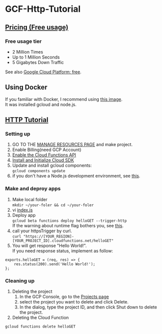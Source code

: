 # GCF-Http-Tutorial

## [Pricing (Free usage)](https://cloud.google.com/functions/pricing-summary/?hl=ja)
### Free usage tier
- 2 Million	Times
- Up to 1 Million Seconds
- 5 Gigabytes Down Traffic

See also [Google Cloud Platform: free](https://cloud.google.com/free/?hl=ja).

## Using Docker
If you familiar with Docker, I recommend using [this image](https://hub.docker.com/r/google/cloud-sdk/).  
It was installed gcloud and node.js.

## [HTTP Tutorial](https://cloud.google.com/functions/docs/tutorials/http?hl=ja)
### Setting up
1. GO TO THE [MANAGE RESOURCES PAGE](https://console.cloud.google.com/cloud-resource-manager?_ga=2.185008361.-1306992646.1554131714) and make project.
1. Enable Billing(need GCP Account)
1. [Enable the Cloud Functions API](https://console.cloud.google.com/flows/enableapi?apiid=cloudfunctions&redirect=https://cloud.google.com/functions/docs/tutorials/http&_ga=2.147738103.-1306992646.1554131714)
1. [Install and Initialize Cloud SDK](https://cloud.google.com/sdk/docs/?hl=ja)
1. Update and install gcloud components:  
`gcloud components update`
1. if you don't have a Node.js development environment, see [this](https://cloud.google.com/nodejs/docs/setup?hl=ja).
### Make and deproy apps
1. Make local folder  
`mkdir ~/your-foler && cd ~/your-foler`
1. vi [index.js](index.js)
1. Deploy app  
`gcloud beta functions deploy helloGET --trigger-http`  
If the warning about runtime flag bothers you, see [this](https://cloud.google.com/functions/docs/concepts/go-runtime?hl=ja).
1. call your httpsTrigger by curl.  
`curl "https://[YOUR_REGION]-[YOUR_PROJECT_ID].cloudfunctions.net/helloGET"
`
1. You will get response "Hello World!".  
If you need response status, implement as follow:
```
exports.helloGET = (req, res) => {
    res.status(200).send('Hello World!');
};
```

### Cleaning up
1. Deleting the project
    1. In the GCP Console, go to the [Projects page](https://console.cloud.google.com/iam-admin/projects?_ga=2.244729285.-1306992646.1554131714)
    1. select the project you want to delete and click Delete.
    1. In the dialog, type the project ID, and then click Shut down to delete the project.
1. Deleting the Cloud Function
```
gcloud functions delete helloGET 
```